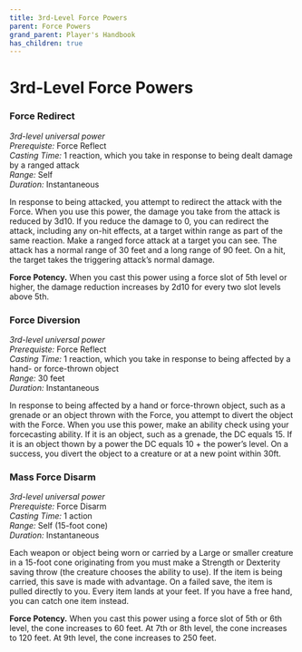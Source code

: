 ```yaml
---
title: 3rd-Level Force Powers
parent: Force Powers
grand_parent: Player's Handbook
has_children: true
---
```

# 3rd-Level Force Powers

### Force Redirect	
*3rd-level universal power*
<br>*Prerequiste:* Force Reflect
<br>*Casting Time:* 1 reaction, which you take in response to being dealt damage by a ranged attack
<br>*Range:* Self
<br>*Duration:* Instantaneous

In response to being attacked, you attempt to redirect the attack with the Force. When you use this power, the damage you take from the attack is reduced by 3d10. If you reduce the damage to 0, you can redirect the attack, including any on-hit effects, at a target within range as part of the same reaction. Make a ranged force attack at a target you can see. The attack has a normal range of 30 feet and a long range of 90 feet. On a hit, the target takes the triggering attack’s normal damage.

**Force Potency.** When you cast this power using a force slot of 5th level or higher, the damage reduction increases by 2d10 for every two slot levels above 5th.

### Force Diversion	
*3rd-level universal power*
<br>*Prerequiste:* Force Reflect
<br>*Casting Time:* 1 reaction, which you take in response to being affected by a hand- or force-thrown object
<br>*Range:* 30 feet
<br>*Duration:* Instantaneous

In response to being affected by a hand or force-thrown object, such as a grenade or an object thrown with the Force, you attempt to divert the object with the Force. When you use this power, make an ability check using your forcecasting ability. If it is an object, such as a grenade, the DC equals 15. If it is an object thown by a power the DC equals 10 + the power’s level. On a success, you divert the object to a creature or at a new point within 30ft.

### Mass Force Disarm	
*3rd-level universal power*
<br>*Prerequiste:* Force Disarm
<br>*Casting Time:* 1 action
<br>*Range:* Self (15-foot cone)
<br>*Duration:* Instantaneous

Each weapon or object being worn or carried by a Large or smaller creature in a 15-foot cone originating from you must make a Strength or Dexterity saving throw (the creature chooses the ability to use). If the item is being carried, this save is made with advantage. On a failed save, the item is pulled directly to you. Every item lands at your feet. If you have a free hand, you can catch one item instead. 

**Force Potency.** When you cast this power using a force slot of 5th or 6th level, the cone increases to 60 feet. At 7th or 8th level, the cone increases to 120 feet. At 9th level, the cone increases to 250 feet.